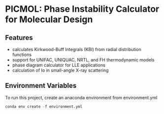 
# PICMOL: Phase Instability Calculator for Molecular Design

## Features

- calculates Kirkwood-Buff Integrals (KBI) from radial distribution functions
- support for UNIFAC, UNIQUAC, NRTL, and FH thermodynamic models
- phase diagram calculator for LLE applications
- calculation of Io in small-angle X-ray scattering
  
## Environment Variables

To run this project, create an anaconda environment from environment.yml

```python
conda env create -f environment.yml
```
